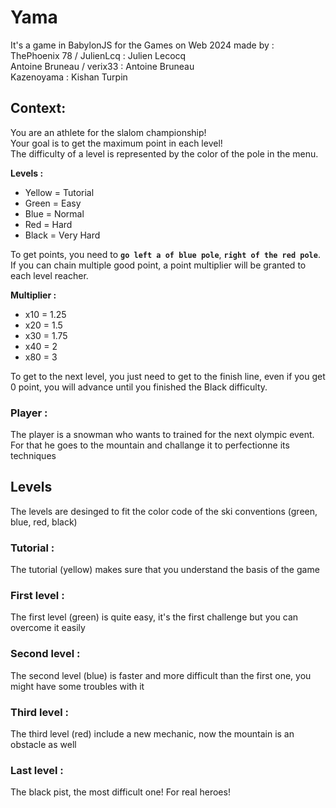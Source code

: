 # Yama
It's a game in BabylonJS for the Games on Web 2024 made by :  
ThePhoenix 78 / JulienLcq : Julien Lecocq  
Antoine Bruneau / verix33 : Antoine Bruneau  
Kazenoyama : Kishan Turpin  

## Context:

You are an athlete for the slalom championship!   
Your goal is to get the maximum point in each level!   
The difficulty of a level is represented by the color of the pole in the menu.

**Levels :**
- Yellow = Tutorial
- Green = Easy
- Blue = Normal
- Red = Hard
- Black = Very Hard

To get points, you need to **`go left a of blue pole`**, **`right of the red pole`**.   
If you can chain multiple good point, a point multiplier will be granted to each level reacher.


**Multiplier :**
- x10 = 1.25
- x20 = 1.5
- x30 = 1.75
- x40 = 2
- x80 = 3

To get to the next level, you just need to get to the finish line, even if you get 0 point, you will advance until you finished the Black difficulty.

### Player : 
The player is a snowman who wants to trained for the next olympic event.   
For that he goes to the mountain and challange it to perfectionne its techniques

 ## Levels
 
 The levels are desinged to fit the color code of the ski conventions (green, blue, red, black)

### Tutorial :

The tutorial (yellow) makes sure that you understand the basis of the game

### First level :

The first level (green) is quite easy, it's the first challenge but you can overcome it easily

### Second level :

The second level (blue) is faster and more difficult than the first one, you might have some troubles with it

### Third level :

The third level (red) include a new mechanic, now the mountain is an obstacle as well

### Last level :

The black pist, the most difficult one! For real heroes!
